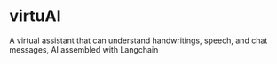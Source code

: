 # virtuAI
A virtual assistant that can understand handwritings, speech, and chat messages, AI assembled with Langchain
